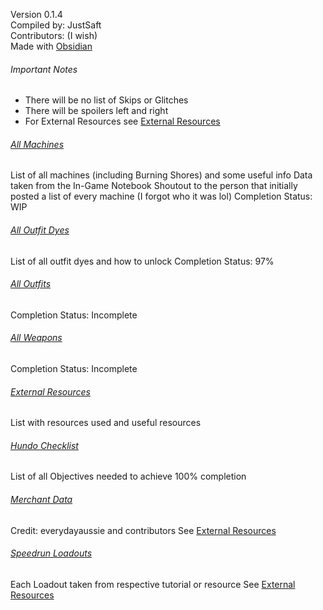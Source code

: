 Version 0.1.4\
Compiled by: JustSaft\
Contributors: (I wish)\
Made with [Obsidian](https://obsidian.md/)

###### Important Notes
- There will be no list of Skips or Glitches
- There will be spoilers left and right
- For External Resources see [External Resources](./External%20Resources.md)

###### [All Machines](./All%20Machines.md)
List of all machines (including Burning Shores) and some useful info
Data taken from the In-Game Notebook
Shoutout to the person that initially posted a list of every machine (I forgot who it was lol)
Completion Status: WIP

###### [All Outfit Dyes](./All%20Outfit%20Dyes.md)
List of all outfit dyes and how to unlock
Completion Status: 97%

###### [All Outfits](./All%20Outfits.md)
Completion Status: Incomplete

###### [All Weapons](./All%20Weapons.md)
Completion Status: Incomplete

###### [External Resources](./External%20Resources.md)
List with resources used and useful resources

###### [Hundo Checklist](./Hundo%20Checklist.md)
List of all Objectives needed to achieve 100% completion

###### [Merchant Data](./Merchant%20Data.md)
Credit: everydayaussie and contributors
See [External Resources](./External%20Resources.md)

###### [Speedrun Loadouts](./Speedrun%20Loadouts.md)
Each Loadout taken from respective tutorial or resource
See [External Resources](./External%20Resources.md)